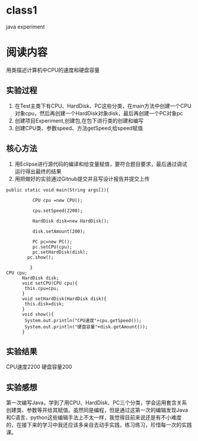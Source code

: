 # class1
java  experiment

# 阅读内容
用类描述计算机中CPU的速度和硬盘容量

## 实验过程
1. 在Test主类下有CPU、HardDisk、PC这些分类，在main方法中创建一个CPU对象cpu，然后再创建一个HardDisk对象disk，最后再创建一个PC对象pc
2. 创建项目Experiment,创建包,在包下进行类的创建和编写
3. 创建CPU类、参数speed、方法getSpeed,给speed赋值

## 核心方法
1. 用Eclipse进行源代码的编译和给变量赋值，要符合题目要求，最后通过调试运行得出最终的结果
2. 用把做好的实验通过Gitnub提交并且写设计报告并提交上传

```
public static void main(String args[]){
		  
		  CPU cpu =new CPU();
		  
		  cpu.setSpeed(2200);
		  
		  HardDisk disk=new HardDisk();
		  
		  disk.setAmount(200);
		  
		  PC pc=new PC();
		  pc.setCPU(cpu);
		  pc.setHardDisk(disk);
		pc.show();
		  
		 }
CPU cpu;
	  HardDisk disk;
	  void setCPU(CPU cpu){
	   this.cpu=cpu;
	  }
	  void setHardDisk(HardDisk disk){
	   this.disk=disk; 
	  }
	  void show(){
	   System.out.println("CPU速度"+cpu.getSpeed());
	   System.out.println("硬盘容量"+disk.getAmount());
	  }
```

## 实验结果
CPU速度2200
硬盘容量200

## 实验感想
第一次编写Java，学到了用CPU、HardDisk、PC三个分类，学会运用套含关系创建类、参数等并给其赋值。虽然同是编程，但是通过这第一次的编辑发现Java和C语言、python这些编辑手法上不太一样，我觉得目前来说还是有不小难度的，在接下来的学习中我还应该多亲自去动手实践，练习练习，珍惜每一次的实践课。
